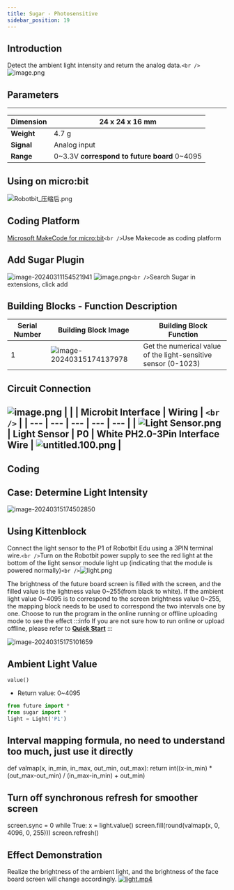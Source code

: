 ```yaml
---
title: Sugar - Photosensitive
sidebar_position: 19
---
```

## Introduction

Detect the ambient light intensity and return the analog data.`<br />`![image.png](https://learn.kittenbot.cn/2024md_pic/1623392914733-56d16daa-1663-4db5-95ff-1be849bc3634.png)

## Parameters

---

| **Dimension** | 24 x 24 x 16 mm                                     |
| ------------------- | --------------------------------------------------- |
| **Weight**    | 4.7 g                                               |
| **Signal**    | Analog input                                        |
| **Range**     | 0~3.3V **correspond to future board** 0~4095 |

## Using on micro:bit

![Robotbit_压缩后.png](https://learn.kittenbot.cn/2024md_pic/1709112761000-c84282ba-fe71-45c1-8ad4-8e7f6fc4738f.png)

## Coding Platform

[Microsoft MakeCode for micro:bit](https://makecode.microbit.org/#editor)`<br />`Use Makecode as coding platform

## Add Sugar Plugin

![image-20240311154521941](https://learn.kittenbot.cn/2024md_pic/image-20240311154521941.png)
![image.png](https://learn.kittenbot.cn/2024md_pic/1709111641678-73b61119-c29c-4b48-add7-375ce9a15935.png)`<br />`Search Sugar in extensions, click add

## Building Blocks - Function Description

| Serial Number | Building Block Image                                                                        | Building Block Function                                        |
| ------------- | ------------------------------------------------------------------------------------------- | -------------------------------------------------------------- |
| 1             | ![image-20240315174137978](https://learn.kittenbot.cn/2024md_pic/image-20240315174137978.png) | Get the numerical value of the light-sensitive sensor (0-1023) |

## Circuit Connection

![image.png](https://learn.kittenbot.cn/2024md_pic/1709784382403-7d8788c6-2a0a-4904-90f8-4e6c1332480f.png)
|  |  | Microbit Interface | Wiring | `<br />` |
| --- | --- | --- | --- | --- |
| ![Light Sensor.png](https://learn.kittenbot.cn/2024md_pic/1709805688485-53f60007-b78a-4c3c-812d-43eaff5d909a.png) | Light Sensor | P0 | White PH2.0-3Pin Interface Wire | ![untitled.100.png](https://learn.kittenbot.cn/2024md_pic/1694663456622-fdd52039-7a0c-451f-96a0-feabdc797516.png) |
---------------------------------------------------------------------------------------------

## Coding

## Case: Determine Light Intensity

![image-20240315174502850](https://learn.kittenbot.cn/2024md_pic/image-20240315174502850.png)

## Using Kittenblock

Connect the light sensor to the P1 of Robotbit Edu using a 3PIN terminal wire.`<br />`Turn on the Robotbit power supply to see the red light at the bottom of the light sensor module light up (indicating that the module is powered normally)`<br />`![light.png](https://learn.kittenbot.cn/2024md_pic/1623393386604-c30dcf31-3741-46a1-90d0-d0971b6f55ac.png)

The brightness of the future board screen is filled with the screen, and the filled value is the lightness value 0~255(from black to white). If the ambient light value 0~4095 is to correspond to the screen brightness value 0~255, the mapping block needs to be used to correspond the two intervals one by one.
Choose to run the program in the online running or offline uploading mode to see the effect
:::info
If you are not sure how to run online or upload offline, please refer to [**Quick Start**](https://www.yuque.com/kittenbot/hardwares/eytesg#PBHya)
:::

![image-20240315175101659](https://learn.kittenbot.cn/2024md_pic/image-20240315175101659.png)

## Ambient Light Value

`value()`

- Return value: 0~4095

```python
from future import *
from sugar import *
light = Light('P1')
```

## Interval mapping formula, no need to understand too much, just use it directly

def valmap(x, in_min, in_max, out_min, out_max):
    return int((x-in_min) * (out_max-out_min) / (in_max-in_min) + out_min)

## Turn off synchronous refresh for smoother screen

screen.sync = 0
while True:
    x = light.value()
    screen.fill(round(valmap(x, 0, 4096, 0, 255)))
    screen.refresh()

## Effect Demonstration

Realize the brightness of the ambient light, and the brightness of the face board screen will change accordingly.
[![light.mp4](https://gw.alipayobjects.com/mdn/prod_resou/afts/img/A*NNs6TKOR3isAAAAAAAAAAABkARQnAQ)](https://www.yuque.com/kittenbot/hardwares/sugar-light?_lake_card=%7B%22status%22%3A%22done%22%2C%22name%22%3A%22light.mp4%22%2C%22size%22%3A%22665171%22%2C%22taskId%22%3A%22u7d655d9f-2db1-41d1-b6b7-892b2e06983%22%2C%22taskType%22%3A%22upload%22%2C%22url%22%3Anull%2C%22cover%22%3Anull%2C%22videoId%22%3A%22inputs%2Fprod%2Fyuque%2F2021%2F1432972%2Fmp4%2F1623394578932-920a422e-d378-4c55-a2fb-aa22fd953358.mp4%22%2C%22download%22%3Afalse%2C%22__spacing%22%3A%22both%22%2C%22id%22%3A%22IjPp4%22%2C%22margin%22%3A%7B%22top%22%3Atrue%2C%22bottom%22%3Atrue%7D%2C%22card%22%3A%22video%22%7D#IjPp4)
